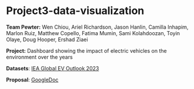 # Project3-data-visualization
**Team Pewter:** Wen Chiou, Ariel Richardson, Jason Hanlin, Camilla Inhapim, Marlon Ruiz, Matthew Copello, Fatima Mumin, Sami Kolahdoozan, Toyin Olaye, Doug Hooper, Ershad Ziaei

**Project:** Dashboard showing the impact of electric vehicles on the environment over the years

**Datasets**: [IEA Global EV Outlook 2023](https://www.iea.org/data-and-statistics/data-product/global-ev-outlook-2023)

**Proposal**: [GoogleDoc](https://docs.google.com/document/d/14lbI9O5yiG16Tu137kqBH3m0776LmS7vYqbd57NU2N4/edit)

